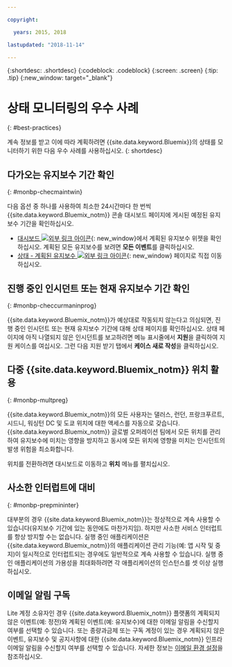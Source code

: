 ```yaml
---

copyright:

  years: 2015, 2018

lastupdated: "2018-11-14"

---
```


{:shortdesc: .shortdesc}
{:codeblock: .codeblock}
{:screen: .screen}
{:tip: .tip}
{:new_window: target="_blank"}

# 상태 모니터링의 우수 사례
{: #best-practices}

계속 정보를 받고 이에 따라 계획하려면 {{site.data.keyword.Bluemix}}의 상태를 모니터하기 위한 다음 우수 사례를 사용하십시오.
{: shortdesc}

## 다가오는 유지보수 기간 확인
{: #monbp-checmaintwin}

다음 옵션 중 하나를 사용하여 최소한 24시간마다 한 번씩 {{site.data.keyword.Bluemix_notm}} 콘솔 대시보드 페이지에 게시된 예정된 유지보수 기간을 확인하십시오.
* [대시보드 ![외부 링크 아이콘](../icons/launch-glyph.svg "외부 링크 아이콘")](https://cloud.ibm.com){: new_window}에서 계획된 유지보수 위젯을 확인하십시오. 계획된 모든 유지보수를 보려면 **모든 이벤트**를 클릭하십시오.
* [상태 - 계획된 유지보수 ![외부 링크 아이콘](../icons/launch-glyph.svg "외부 링크 아이콘")](https://cloud.ibm.com/status?selected=maintenance){: new_window} 페이지로 직접 이동하십시오.

## 진행 중인 인시던트 또는 현재 유지보수 기간 확인
{: #monbp-checcurmaninprog}

{{site.data.keyword.Bluemix_notm}}가 예상대로 작동되지 않는다고 의심되면, 진행 중인 인시던트 또는 현재 유지보수 기간에 대해 상태 페이지를 확인하십시오. 상태 페이지에 아직 나열되지 않은 인시던트를 보고하려면 메뉴 표시줄에서 **지원**을 클릭하여 지원 케이스를 여십시오. 그런 다음 지원 받기 탭에서 **케이스 새로 작성**을 클릭하십시오.

## 다중 {{site.data.keyword.Bluemix_notm}} 위치 활용
{: #monbp-multpreg}

{{site.data.keyword.Bluemix_notm}}의 모든 사용자는 댈러스, 런던, 프랑크푸르트, 시드니, 워싱턴 DC 및 도쿄 위치에 대한 액세스를 자동으로 갖습니다. {{site.data.keyword.Bluemix_notm}} 글로벌 오퍼레이션 팀에서 모든 위치를 관리하여 유지보수에 미치는 영향을 방지하고 동시에 모든 위치에 영향을 미치는 인시던트의 발생 위험을 최소화합니다.

위치를 전환하려면 대시보드로 이동하고 **위치** 메뉴를 펼치십시오.

## 사소한 인터럽트에 대비
{: #monbp-prepmininter}

대부분의 경우 {{site.data.keyword.Bluemix_notm}}는 정상적으로 계속 사용할 수 있습니다(유지보수 기간에 있는 동안에도 마찬가지임). 하지만 사소한 서비스 인터럽트를 항상 방지할 수는 없습니다. 실행 중인 애플리케이션은 {{site.data.keyword.Bluemix_notm}}의 애플리케이션 관리 기능(예: 앱 시작 및 중지)이 일시적으로 인터럽트되는 경우에도 일반적으로 계속 사용할 수 있습니다. 실행 중인 애플리케이션의 가용성을 최대화하려면 각 애플리케이션의 인스턴스를 셋 이상 실행하십시오.

## 이메일 알림 구독

Lite 계정 소유자인 경우 {{site.data.keyword.Bluemix_notm}} 플랫폼의 계획되지 않은 이벤트(예: 정전)와 계획된 이벤트(예: 유지보수)에 대한 이메일 알림을 수신할지 여부를 선택할 수 있습니다. 또는 종량과금제 또는 구독 계정이 있는 경우 계획되지 않은 이벤트, 유지보수 및 공지사항에 대한 {{site.data.keyword.Bluemix_notm}} 인프라 이메일 알림을 수신할지 여부를 선택할 수 있습니다. 자세한 정보는 [이메일 환경 설정](/docs/account/email.html)을 참조하십시오.



